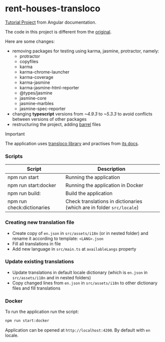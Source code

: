 # rent-houses-transloco

[Tutorial Project](https://angular.dev/tutorials/first-app) from Angular documentation.

The code in this project is different from the [original](https://goo.gle/42j4NjS).

Here are some changes:

* removing packages for testing using karma, jasmine, protractor, namely:
  * protractor
  * copyfiles
  * karma
  * karma-chrome-launcher
  * karma-coverage
  * karma-jasmine
  * karma-jasmine-html-reporter
  * @types/jasmine
  * jasmine-core
  * jasmine-marbles
  * jasmine-spec-reporter
* changing **typescript** versions from *~4.9.3* to *~5.3.3* to avoid conflicts between versions of other packages
* restructuring the project, adding [barrel](https://basarat.gitbook.io/typescript/main-1/barrel) files

> [!IMPORTANT]  
> The application uses [transloco library](https://www.npmjs.com/package/@jsverse/transloco) and practises from [its docs](https://jsverse.github.io/transloco/).

### Scripts

| Script                                     | Description                                                                                                                |
|--------------------------------------------|----------------------------------------------------------------------------------------------------------------------------|
| npm run start                              | Running the application                                                                                                    |
| npm run start:docker                       | Running the application in Docker                                                                                          |
| npm run build:                             | Build the application                                                                                                      |
| npm run check:dictionaries                 | Check translations in dictionaries (which are in folder `src/locale`)                                                      |

### Creating new translation file

* Create copy of `en.json` in `src/assets/i18n` (or in nested folder) and rename it according to template: `<LANG>.json`
* Fill all translations in file
* Add new language in `src/main.ts` at `availableLangs` property
<!-- * Create new index html file in `src/index` and rename it according to template: `index.<LANG>.html`
* Add new locale to `projects.angular.io-example.i18n.locales` in `angular.json`
* Add new configuration to `projects.angular.io-example.architect.build.configurations` in `angular.json` -->

### Update existing translations

* Update translations in default locale dictionary (which is `en.json` in `src/assets/i18n` and in nested folders)
* Copy changed lines from `en.json` in `src/assets/i18n` to other dictionary files and fill translations

### Docker

To run the application run the script:

```bash
npm run start:docker
```

Application can be opened at `http://localhost:4200`. By default with `en` locale.
